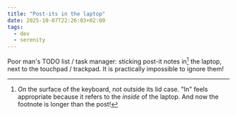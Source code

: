 ```yaml
---
title: "Post-its in the laptop"
date: 2025-10-07T22:26:03+02:00
tags:
  - dev
  - serenity
---
```


Poor man's TODO list / task manager: sticking post-it notes in[^1] the laptop,
next to the touchpad / trackpad. It is practically impossible to ignore them!

[^1]: _On_ the surface of the keyboard, not outside its lid case. "In" feels
    appropriate because it refers to the _inside_ of the laptop. And now the
    footnote is longer than the post!
